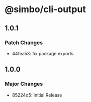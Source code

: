 # @simbo/cli-output

## 1.0.1

### Patch Changes

- 44fea53: fix package exports

## 1.0.0

### Major Changes

- 85224d5: Initial Release
